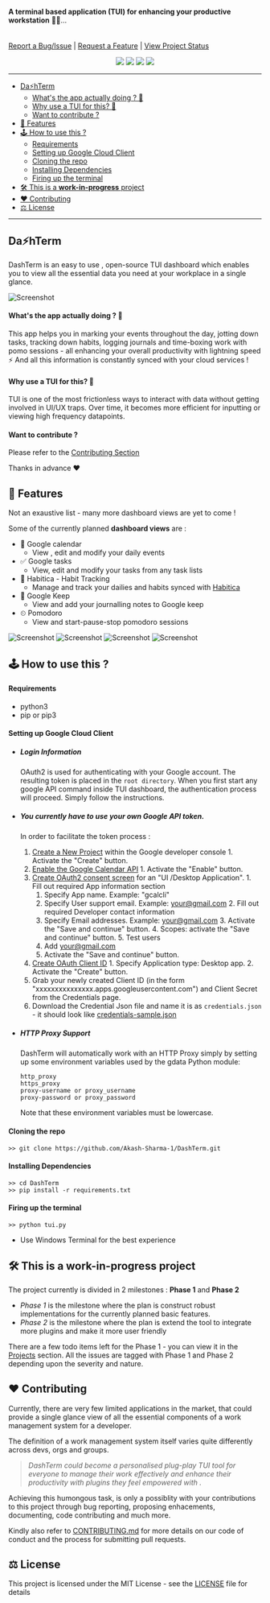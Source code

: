 
<p align="center">
   <p align="center">
    <p align="center"
      <img src="https://raw.githubusercontent.com/Akash-Sharma-1/DashTerm/main/images/Dashterm.png" width="200">
      </p>
      <b>A terminal based application (TUI) for enhancing your productive workstation</b> 👨‍💻...
      </br></br>
      <br/>
      <a href="https://github.com/Akash-Sharma-1/DashTerm/issues">Report a Bug/Issue</a> | <a href="https://github.com/Akash-Sharma-1/DashTerm/discussions">Request a Feature</a> | <a href="https://github.com/users/Akash-Sharma-1/projects/1">View Project Status</a>
        <p align="center"><img src="https://img.shields.io/badge/Tests-Passing-brightgreen" /> <img src="https://img.shields.io/badge/PR-Welcomed !-orange" />  <img src="https://img.shields.io/badge/License-MIT-blue.svg" /> <img src="https://img.shields.io/badge/Maintained%3F-Yes !-violet.svg" />

   </p>
</p>


---
- [Da⚡hTerm](#da-hterm)
    - [What's the app actually doing ? 🤔](#whats-the-app-actually-doing--)
    - [Why use a TUI for this? 🤔](#why-use-a-tui-for-this-)
    - [Want to contribute ?](#want-to-contribute-)
- [📑 Features](#-features)
- [🕹 How to use this ?](#-how-to-use-this-)
    - [Requirements](#requirements)
    - [Setting up Google Cloud Client](#setting-up-google-cloud-client)
    - [Cloning the repo](#cloning-the-repo)
    - [Installing Dependencies](#installing-dependencies)
    - [Firing up the terminal](#firing-up-the-terminal)
- [🛠 This is a **work-in-progress** project](#-this-is-a-work-in-progress-project)
- [❤ Contributing](#-contributing)
- [⚖ License](#-license)
---
## Da⚡hTerm

DashTerm is an easy to use , open-source TUI dashboard which enables you to view all the essential data you need at your workplace in a single glance.

![Screenshot](./images/demo.gif)

#### What's the app actually doing ? 🤔
This app helps you in marking your events throughout the day, jotting down tasks, tracking down habits, logging journals and time-boxing work with pomo sessions - all enhancing your overall productivity with lightning speed ⚡
And all this information is constantly synced with your cloud services ! 

#### Why use a TUI for this? 🤔
TUI is one of the most frictionless ways to interact with data without getting involved in UI/UX traps.
Over time, it becomes more efficient for inputting or viewing high frequency datapoints.


#### Want to contribute ?
Please refer to the [Contributing Section](#contributing-)

Thanks in advance ❤


## 📑 Features 

Not an exaustive list - many more dashboard views are yet to come !

Some of the currently planned **dashboard views** are : 
- 📆 Google calendar
  - View , edit and modify your daily events
- ✅ Google tasks
  - View, edit and modify your tasks from any task lists
- 🎯 Habitica - Habit Tracking
  - Manage and track your dailies and habits synced with [Habitica](https://habitica.com/)
- 📒 Google Keep
  - View and add your journalling notes to Google keep 
- ⏲ Pomodoro
  - View and start-pause-stop pomodoro sessions 


![Screenshot](./images/Demo1.jpg)
![Screenshot](./images/Demo2.jpg)
![Screenshot](./images/kubernetes_config.png)
![Screenshot](./images/sample_config.png)


## 🕹 How to use this ?
#### Requirements
- python3
- pip or pip3

#### Setting up Google Cloud Client
- ##### Login Information
  OAuth2 is used for authenticating with your Google account. The resulting token
  is placed in the `root directory`. When you first start any google API command inside TUI dashboard, the
  authentication process will proceed. Simply follow the instructions.


- ##### You currently have to use your own Google API token.
  In order to facilitate the token process : 
    1. [Create a New Project](https://console.developers.google.com/projectcreate) within the Google developer console
      1. Activate the "Create" button.
    2. [Enable the Google Calendar API](https://console.developers.google.com/apis/api/calendar-json.googleapis.com/)
      1. Activate the "Enable" button.
    3. [Create OAuth2 consent screen](https://console.developers.google.com/apis/credentials/consent/edit;newAppInternalUser=false) for an "UI /Desktop Application".
      1. Fill out required App information section
          1. Specify App name. Example: "gcalcli"
          2. Specify User support email. Example: your@gmail.com
      2. Fill out required Developer contact information
          1. Specify Email addresses. Example: your@gmail.com
      3. Activate the "Save and continue" button.
      4. Scopes: activate the "Save and continue" button.
      5. Test users
          1. Add your@gmail.com
          2. Activate the "Save and continue" button.
    4. [Create OAuth Client ID](https://console.developers.google.com/apis/credentials/oauthclient)
      1. Specify Application type: Desktop app.
      2. Activate the "Create" button.
    5. Grab your newly created Client ID (in the form "xxxxxxxxxxxxxxx.apps.googleusercontent.com") and Client Secret from the Credentials page.
    6. Download the Credential Json file and name it is as `credentials.json` - it should look like [credentials-sample.json](credentials-sample.json)


- ##### HTTP Proxy Support
  DashTerm will automatically work with an HTTP Proxy simply by setting up some
  environment variables used by the gdata Python module:

  ```
  http_proxy
  https_proxy
  proxy-username or proxy_username
  proxy-password or proxy_password
  ```

  Note that these environment variables must be lowercase.

#### Cloning the repo
```
>> git clone https://github.com/Akash-Sharma-1/DashTerm.git
```
#### Installing Dependencies
```
>> cd DashTerm
>> pip install -r requirements.txt
```
#### Firing up the terminal
```
>> python tui.py
```
- Use Windows Terminal for the best experience


## 🛠 This is a **work-in-progress** project 

The project currently is divided in 2 milestones : **Phase 1** and **Phase 2**
- *Phase 1* is the milestone where the plan is construct robust implementations for the currently planned basic features.
- *Phase 2* is the milestone where the plan is extend the tool to integrate more plugins and make it more user friendly

There are a few todo items left for the Phase 1 - you can view it in the [Projects](https://github.com/users/Akash-Sharma-1/projects/1/views/1) section.
All the issues are tagged with Phase 1 and Phase 2 depending upon the severity and nature.

## ❤ Contributing 

Currently, there are very few limited applications in the market, that could provide a single glance view of all the essential components of a work management system for a developer. 

The definition of a work management system itself varies quite differently across devs, orgs and groups.
>*DashTerm could become a personalised plug-play TUI tool for everyone to manage their work effectively and enhance their productivity with plugins they feel empowered with .* 

Achieving this humongous task, is only a possiblity with your contributions to this project through bug reporting, proposing enhacements, documenting, code contributing and much more.

Kindly also refer to [CONTRIBUTING.md](CONTRIBUTING.md) for more details on our code of conduct and the process for submitting pull requests.

## ⚖ License 

This project is licensed under the MIT License - see the [LICENSE](LICENSE) file for details
